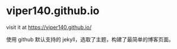 # viper140.github.io

visit it at <https://viper140.github.io/>

使用 github 默认支持的 jekyll，选取了主题，构建了最简单的博客页面。
